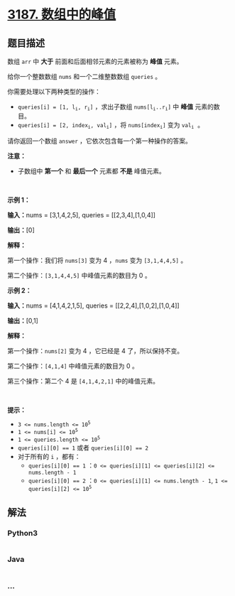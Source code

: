 # [3187. 数组中的峰值](https://leetcode.cn/problems/peaks-in-array)

## 题目描述

<!-- 这里写题目描述 -->

<p>数组 <code>arr</code>&nbsp;中&nbsp;<strong>大于</strong>&nbsp;前面和后面相邻元素的元素被称为 <strong>峰值</strong>&nbsp;元素。</p>

<p>给你一个整数数组&nbsp;<code>nums</code>&nbsp;和一个二维整数数组&nbsp;<code>queries</code>&nbsp;。</p>

<p>你需要处理以下两种类型的操作：</p>

<ul>
	<li><code>queries[i] = [1, l<sub>i</sub>, r<sub>i</sub>]</code>&nbsp;，求出子数组&nbsp;<code>nums[l<sub>i</sub>..r<sub>i</sub>]</code>&nbsp;中&nbsp;<strong>峰值</strong>&nbsp;元素的数目。<!-- notionvc: 73b20b7c-e1ab-4dac-86d0-13761094a9ae --></li>
	<li><code>queries[i] = [2, index<sub>i</sub>, val<sub>i</sub>]</code>&nbsp;，将&nbsp;<code>nums[index<sub>i</sub>]</code>&nbsp;变为&nbsp;<code><font face="monospace">val<sub>i</sub></font></code><font face="monospace">&nbsp;。</font></li>
</ul>

<p>请你返回一个数组&nbsp;<code>answer</code>&nbsp;，它依次包含每一个第一种操作的答案。<!-- notionvc: a9ccef22-4061-4b5a-b4cc-a2b2a0e12f30 --></p>

<p><strong>注意：</strong></p>

<ul>
	<li>子数组中 <strong>第一个</strong>&nbsp;和 <strong>最后一个</strong>&nbsp;元素都 <strong>不是</strong>&nbsp;峰值元素。</li>
</ul>

<p>&nbsp;</p>

<p><strong class="example">示例 1：</strong></p>

<div class="example-block">
<p><span class="example-io"><b>输入：</b>nums = [3,1,4,2,5], queries = [[2,3,4],[1,0,4]]</span></p>

<p><span class="example-io"><b>输出：</b>[0]</span></p>

<p><strong>解释：</strong></p>

<p>第一个操作：我们将&nbsp;<code>nums[3]</code>&nbsp;变为&nbsp;4 ，<code>nums</code>&nbsp;变为&nbsp;<code>[3,1,4,4,5]</code>&nbsp;。</p>

<p>第二个操作：<code>[3,1,4,4,5]</code>&nbsp;中峰值元素的数目为 0 。</p>
</div>

<p><strong class="example">示例 2：</strong></p>

<div class="example-block">
<p><span class="example-io"><b>输入：</b>nums = [4,1,4,2,1,5], queries = [[2,2,4],[1,0,2],[1,0,4]]</span></p>

<p><span class="example-io"><b>输出：</b>[0,1]</span></p>

<p><strong>解释：</strong></p>

<p>第一个操作：<code>nums[2]</code>&nbsp;变为 4 ，它已经是 4 了，所以保持不变。</p>

<p>第二个操作：<code>[4,1,4]</code>&nbsp;中峰值元素的数目为 0 。</p>

<p>第三个操作：第二个 4 是&nbsp;<code>[4,1,4,2,1]</code>&nbsp;中的峰值元素。</p>
</div>

<p>&nbsp;</p>

<p><strong>提示：</strong></p>

<ul>
	<li><code>3 &lt;= nums.length &lt;= 10<sup>5</sup></code></li>
	<li><code>1 &lt;= nums[i] &lt;= 10<sup>5</sup></code></li>
	<li><code>1 &lt;= queries.length &lt;= 10<sup>5</sup></code></li>
	<li><code>queries[i][0] == 1</code>&nbsp;或者&nbsp;<code>queries[i][0] == 2</code></li>
	<li>对于所有的 <code>i</code>&nbsp;，都有：
	<ul>
		<li><code>queries[i][0] == 1</code>&nbsp;：<code>0 &lt;= queries[i][1] &lt;= queries[i][2] &lt;= nums.length - 1</code></li>
		<li><code>queries[i][0] == 2</code> ：<code>0 &lt;= queries[i][1] &lt;= nums.length - 1</code>, <code>1 &lt;= queries[i][2] &lt;= 10<sup>5</sup></code></li>
	</ul>
	</li>
</ul>


## 解法

<!-- 这里可写通用的实现逻辑 -->

<!-- tabs:start -->

### **Python3**

<!-- 这里可写当前语言的特殊实现逻辑 -->

```python

```

### **Java**

<!-- 这里可写当前语言的特殊实现逻辑 -->

```java

```

### **...**

```

```

<!-- tabs:end -->
